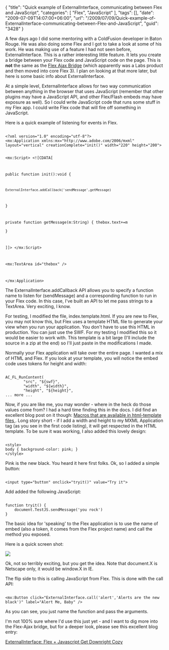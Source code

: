 {
	"title": "Quick example of ExternalInterface, communicating between Flex and JavaScript",
	"categories": [
		"Flex",
		"JavaScript"
	],
	"tags": [],
	"date": "2009-07-09T14:07:00+06:00",
	"url": "/2009/07/09/Quick-example-of-ExternalInterface-communicating-between-Flex-and-JavaScript",
	"guid": "3428"
}

A few days ago I did some mentoring with a ColdFusion developer in Baton Rouge. He was also doing some Flex and I got to take a look at some of his work. He was making use of a feature I had not seen before, ExternalInterface. This is a rather interesting little feature. It lets you create a bridge between your Flex code and JavaScript code on the page. This is <b>not</b> the same as the <a href="http://livedocs.adobe.com/flex/3/html/help.html?content=ajaxbridge_1.html">Flex Ajax Bridge</a> (which apparently was a Labs product and then moved into core Flex 3). I plan on looking at that more later, but here is some basic info about ExternalInterface.
<!--more-->
At a simple level, ExternalInterface allows for two way communication between anything in the browser that uses JavaScript (remember that other plugins may have a JavaScript API, and other Flex/Flash embeds may have exposure as well). So I could write JavaScript code that runs some stuff in my Flex app. I could write Flex code that will fire off something in JavaScript.

Here is a quick example of listening for events in Flex. 

<code>
&lt;?xml version="1.0" encoding="utf-8"?&gt;
&lt;mx:Application xmlns:mx="http://www.adobe.com/2006/mxml" layout="vertical" creationComplete="init()" width="220" height="200"&gt;

&lt;mx:Script&gt;
&lt;![CDATA[

public function init():void {

	ExternalInterface.addCallback('sendMessage',getMessage)	
	
}	

private function getMessage(m:String) {
	thebox.text+=m	
}	

]]&gt;
&lt;/mx:Script&gt;	

&lt;mx:TextArea id="thebox" /&gt;

&lt;/mx:Application&gt;
</code>

The ExternalInterface.addCallback API allows you to specify a function name to listen for (sendMessage) and a corresponding function to run in your Flex code. In this case, I've built an API to let me pass strings to a TextArea. Very exciting, I know.

For testing, I modified the file, index.template.html. If you are new to Flex, you may not know this, but Flex uses a template HTML file to generate your view when you run your application. You don't have to use this HTML in production. You can just use the SWF. For my testing I modified this so it would be easier to work with. This template is a bit large (I'll include the source in a zip at the end) so I'll just paste in the modifications I made.

Normally your Flex application will take over the entire page. I wanted a mix of HTML and Flex. If you look at your template, you will notice the embed code uses tokens for height and width:

<code>
AC_FL_RunContent(
		"src", "${swf}",
		"width", "${width}",
		"height", "${height}",
... more ...
</code>

Now, if you are like me, you may wonder - where in the heck do those values come from? I had a hard time finding this in the docs. I did find an excellent blog post on it though: <a href="http://www.morearty.com/blog/2007/01/24/macros-that-are-available-in-html-template-files/">Macros that are available in html-template files </a>. Long story short - if I add a width and height to my MXML Application tag (as you see in the first code listing), it will get respected in the HTML template. To be sure it was working, I also added this lovely design:

<code>
&lt;style&gt;
body { background-color: pink; }
&lt;/style&gt;
</code>

Pink is the new black. You heard it here first folks. Ok, so I added a simple button:

<code>
&lt;input type="button" onclick="tryit()" value="Try it"&gt;
</code>

Add added the following JavaScript:

<code>
function tryit() {
	document.TestJS.sendMessage('you rock')
}
</code>

The basic idea for 'speaking' to the Flex application is to use the name of embed (also a token, it comes from the Flex project name) and call the method you exposed.

Here is a quick screen shot: 

<img src="http://static.raymondcamden.com/images//Picture 246.png">

Ok, not so terribly exciting, but you get the idea. Note that document.X is Netscape only, it would be window.X in IE. 

The flip side to this is calling JavaScript from Flex. This is done with the call API:

<code>
&lt;mx:Button click="ExternalInterface.call('alert','Alerts are the new black')" label="Alert Me, Baby" /&gt;	
</code>

As you can see, you just name the function and pass the arguments. 

I'm not 100% sure where I'd use this just yet - and I want to dig more into the Flex-Ajax bridge, but for a deeper look, please see this excellent blog entry:

<a href="http://blogs.4point.com/taylor.bastien/2009/02/flex-javascript-the-externalinterface-and-you.html">ExternalInterface: Flex + Javascript Get Downright Cozy</a>